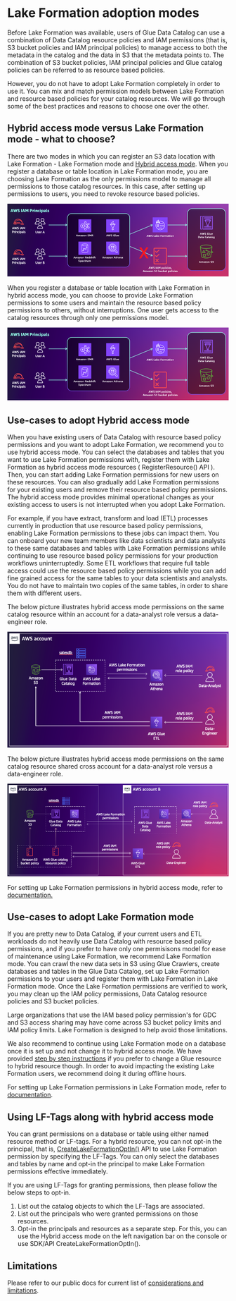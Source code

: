 # Lake Formation adoption modes

Before Lake Formation was available, users of Glue Data Catalog can use a combination of Data Catalog resource policies and IAM permissions (that is, S3 bucket policies and IAM principal policies) to manage access to both the metadata in the catalog and the data in S3 that the metadata points to. The combination of S3 bucket policies, IAM principal policies and Glue catalog policies can be referred to as resource based policies. 

However, you do not have to adopt Lake Formation completely in order to use it. You can mix and match permission models between Lake Formation and resource based policies for your catalog resources. We will go through some of the best practices and reasons to choose one over the other.

## Hybrid access mode versus Lake Formation mode - what to choose?

There are two modes in which you can register an S3 data location with Lake Formation - Lake Formation mode and [Hybrid access mode](https://docs.aws.amazon.com/lake-formation/latest/dg/hybrid-access-mode.html). When you register a database or table location in Lake Formation mode, you are choosing Lake Formation as the only permissions model to manage all permissions to those catalog resources. In this case, after setting up permissions to users, you need to revoke resource based policies. 

![Lake formation mode](images/lakeformationmode.png)

When you register a database or table location with Lake Formation in hybrid access mode, you can choose to provide Lake Formation permissions to some users and maintain the resource based policy permissions to others, without interruptions. One user gets access to the catalog resources through only one permissions model. 

![hybrid access mode](images/hybridaccessmode.png)


## Use-cases to adopt Hybrid access mode

When you have existing users of Data Catalog with resource based policy permissions and you want to adopt Lake Formation, we recommend you to use hybrid access mode. You can select the databases and tables that you want to use Lake Formation permissions with, register them with Lake Formation as hybrid access mode resources ( RegisterResource() API ). Then, you can start adding Lake Formation permissions for new users on these resources. You can also gradually add Lake Formation permissions for your existing users and remove their resource based policy permissions. The hybrid access mode provides minimal operational changes as your existing access to users is not interrupted when you adopt Lake Formation.

For example, if you have extract, transform and load (ETL) processes currently in production that use resource based policy permissions, enabling Lake Formation permissions to these jobs can impact them. You can onboard your new team members like data scientists and data analysts to these same databases and tables with Lake Formation permissions while continuing to use resource based policy permissions for your production workflows uninterruptedly. Some ETL workflows that require full table access could use the resource based policy permissions while you can add fine grained access for the same tables to your data scientists and analysts. You do not have to maintain two copies of the same tables, in order to share them with different users. 

The below picture illustrates hybrid access mode permissions on the same catalog resource within an account for a data-analyst role versus a data-engineer role. 

![single account hybrid access mode](images/oneaccount-hybridaccessmode.png)

The below picture illustrates hybrid access mode permissions on the same catalog resource shared cross account for a data-analyst role versus a data-engineer role. 

![cross account hybrid access mode](images/crossaccount-hybridaccessmode.png)

For setting up Lake Formation permissions in hybrid access mode, refer to [documentation.](https://docs.aws.amazon.com/lake-formation/latest/dg/hybrid-access-setup.html)

## Use-cases to adopt Lake Formation mode

If you are pretty new to Data Catalog, if your current users and ETL workloads do not heavily use Data Catalog with resource based policy permissions, and if you prefer to have only one permisisons model for ease of maintenance using Lake Formation, we recommend Lake Formation mode. You can crawl the new data sets in S3 using Glue Crawlers, create databases and tables in the Glue Data Catalog, set up Lake Formation permissions to your users and register them with Lake Formation in Lake Formation mode. Once the Lake Formation permissions are verified to work, you may clean up the IAM policy permissions, Data Catalog resource policies and S3 bucket policies. 

Large organizations that use the IAM based policy permission's for GDC and S3 access sharing may have come across S3 bucket policy limits and IAM policy limits. Lake Formation is designed to help avoid those limitations. 

We also recommend to continue using Lake Formation mode on a database once it is set up and not change it to hybrid access mode. We have provided [step by step instructions](https://docs.aws.amazon.com/lake-formation/latest/dg/hybrid-access-mode-update.html) if you prefer to change a Glue resource to hybrid resource though. In order to avoid impacting the existing Lake Formation users, we recommend doing it during offline hours. 

For setting up Lake Formation permissions in Lake Formation mode, refer to [documentation](https://docs.aws.amazon.com/lake-formation/latest/dg/initial-LF-setup.html). 


## Using LF-Tags along with hybrid access mode


You can grant permissions on a database or table using either named resource method or LF-tags. For a hybrid resource, you can not opt-in the principal, that is, [CreateLakeFormationOptIn()](https://docs.aws.amazon.com/lake-formation/latest/APIReference/API_CreateLakeFormationOptIn.html) API to use Lake Formation permission by specifying the LF-Tags. You can only select the databases and tables by name and opt-in the principal to make Lake Formation permissions effective immediately. 

If you are using LF-Tags for granting permissions, then please follow the below steps to opt-in. 

1. List out the catalog objects to which the LF-Tags are associated.
2. List out the principals who were granted permissions on those resources.
3. Opt-in the principals and resources as a separate step. For this, you can use the Hybrid access mode on the left navigation bar on the console or use SDK/API CreateLakeFormationOptIn().


## Limitations

Please refer to our public docs for current list of [considerations and limitations](https://docs.aws.amazon.com/lake-formation/latest/dg/notes-hybrid.html). 


